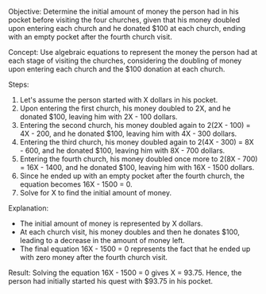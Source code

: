 Objective: Determine the initial amount of money the person had in his pocket before visiting the four churches, given that his money doubled upon entering each church and he donated $100 at each church, ending with an empty pocket after the fourth church visit.

Concept: Use algebraic equations to represent the money the person had at each stage of visiting the churches, considering the doubling of money upon entering each church and the $100 donation at each church.

Steps:
1. Let's assume the person started with X dollars in his pocket.
2. Upon entering the first church, his money doubled to 2X, and he donated $100, leaving him with 2X - 100 dollars.
3. Entering the second church, his money doubled again to 2(2X - 100) = 4X - 200, and he donated $100, leaving him with 4X - 300 dollars.
4. Entering the third church, his money doubled again to 2(4X - 300) = 8X - 600, and he donated $100, leaving him with 8X - 700 dollars.
5. Entering the fourth church, his money doubled once more to 2(8X - 700) = 16X - 1400, and he donated $100, leaving him with 16X - 1500 dollars.
6. Since he ended up with an empty pocket after the fourth church, the equation becomes 16X - 1500 = 0.
7. Solve for X to find the initial amount of money.

Explanation:
- The initial amount of money is represented by X dollars.
- At each church visit, his money doubles and then he donates $100, leading to a decrease in the amount of money left.
- The final equation 16X - 1500 = 0 represents the fact that he ended up with zero money after the fourth church visit.

Result: Solving the equation 16X - 1500 = 0 gives X = 93.75. Hence, the person had initially started his quest with $93.75 in his pocket.
